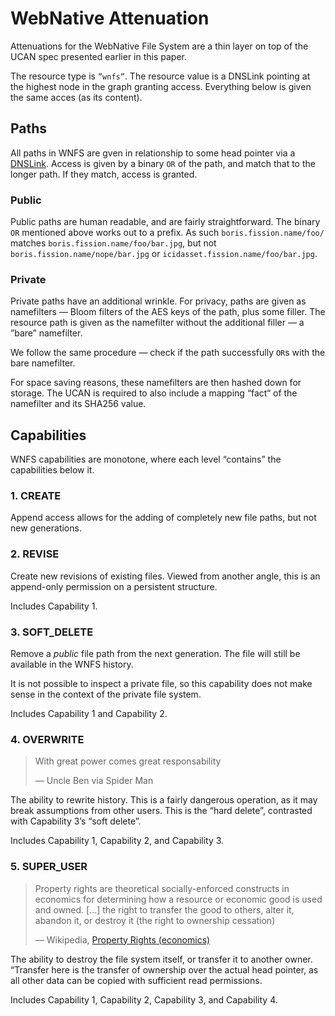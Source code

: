 # WebNative Attenuation

Attenuations for the WebNative File System are a thin layer on top of the UCAN spec presented earlier in this paper.

The resource type is `”wnfs”`. The resource value is a DNSLink pointing at the highest node in the graph granting access. Everything below is given the same acces \(as its content\).

## Paths

All paths in WNFS are gven in relationship to some head pointer via a [DNSLink](https://docs.ipfs.io/concepts/dnslink/). Access is given by a binary `OR` of the path, and match that to the longer path. If they match, access is granted.

### Public

Public paths are human readable, and are fairly straightforward. The binary `OR` mentioned above works out to a prefix. As such `boris.fission.name/foo/` matches `boris.fission.name/foo/bar.jpg`, but not `boris.fission.name/nope/bar.jpg`  or `icidasset.fission.name/foo/bar.jpg`.

### Private

Private paths have an additional wrinkle. For privacy, paths are given as namefilters — Bloom filters of the AES keys of the path, plus some filler. The resource path is given as the namefilter without the additional filler — a ”bare” namefilter.

We follow the same procedure — check if the path successfully `OR`s with the bare namefilter.

For space saving reasons, these namefilters are then hashed down for storage. The UCAN is required to also include a mapping “fact“ of the namefilter and its SHA256 value.

## Capabilities

WNFS capabilities are monotone, where each level “contains” the capabilities below it.

### 1. CREATE

Append access allows for the adding of completely new file paths, but not new generations.

### 2. REVISE

Create new revisions of existing files. Viewed from another angle, this is an append-only permission on a persistent structure.

Includes Capability 1.

### 3. SOFT\_DELETE

Remove a _public_ file path from the next generation. The file will still be available in the WNFS history.

It is not possible to inspect a private file, so this capability does not make sense in the context of the private file system.

Includes Capability 1 and Capability 2.

### 4. OVERWRITE

> With great power comes great responsability  
>   
> — Uncle Ben via Spider Man

The ability to rewrite history. This is a fairly dangerous operation, as it may break assumptions from other users. This is the “hard delete”, contrasted with Capability 3’s “soft delete”.

Includes Capability 1, Capability 2, and Capability 3.

### 5. SUPER\_USER

> Property rights are theoretical socially-enforced constructs in economics for determining how a resource or economic good is used and owned. \[...\] the right to transfer the good to others, alter it, abandon it, or destroy it \(the right to ownership cessation\)  
>   
> — Wikipedia, [Property Rights \(economics\)](https://en.wikipedia.org/wiki/Property_rights_%28economics%29)

The ability to destroy the file system itself, or transfer it to another owner. “Transfer here is the transfer of ownership over the actual head pointer, as all other data can be copied with sufficient read permissions.

Includes Capability 1, Capability 2, Capability 3, and Capability 4.

